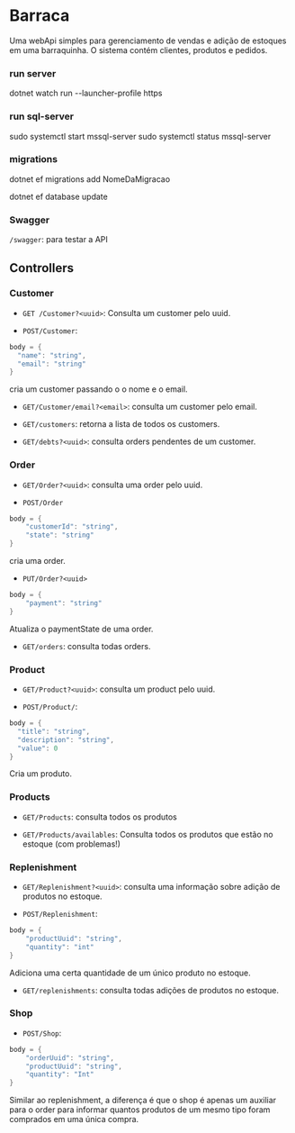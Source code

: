 # Barraca

Uma webApi simples para gerenciamento de vendas e adição de estoques em uma barraquinha. O sistema contém clientes, produtos e pedidos.

### run server
dotnet watch run --launcher-profile https

### run sql-server
sudo systemctl start mssql-server
sudo systemctl status mssql-server

### migrations
dotnet ef migrations add NomeDaMigracao

dotnet ef database update

### Swagger
`/swagger`: para testar a API

## Controllers

### Customer

* `GET /Customer?<uuid>`: Consulta um customer pelo uuid.

* `POST/Customer`:
```cpp
body = {
  "name": "string",
  "email": "string"
}
```

cria um customer passando o o nome e o email.

* `GET/Customer/email?<email>`: consulta um customer pelo email.

* `GET/customers`: retorna a lista de todos os customers.

* `GET/debts?<uuid>`: consulta orders pendentes de um customer.

### Order

* `GET/Order?<uuid>`: consulta uma order pelo uuid.

* `POST/Order`
```cpp
body = {
    "customerId": "string",
    "state": "string"
}
```
cria uma order.

* `PUT/Order?<uuid>`
```cpp
body = {
    "payment": "string"
}
```
Atualiza o paymentState de uma order.

* `GET/orders`: consulta todas orders.

### Product

* `GET/Product?<uuid>`: consulta um product pelo uuid.

* `POST/Product/`:
```cpp
body = {
  "title": "string",
  "description": "string",
  "value": 0
}
```
Cria um produto.

### Products 

* `GET/Products`: consulta todos os produtos

* `GET/Products/availables`: Consulta todos os produtos que estão no estoque (com problemas!)

### Replenishment

* `GET/Replenishment?<uuid>`: consulta uma informação sobre adição de produtos no estoque.

* `POST/Replenishment`:
```cpp
body = {
    "productUuid": "string",
    "quantity": "int"
}
```
Adiciona uma certa quantidade de um único produto no estoque.

* `GET/replenishments`: consulta todas adições de produtos no estoque.

### Shop

* `POST/Shop`:
```cpp
body = {
    "orderUuid": "string",
    "productUuid": "string",
    "quantity": "Int"
}
```
Similar ao replenishment, a diferença é que o shop é apenas um auxiliar para o order para informar quantos produtos de um mesmo tipo
foram comprados em uma única compra.